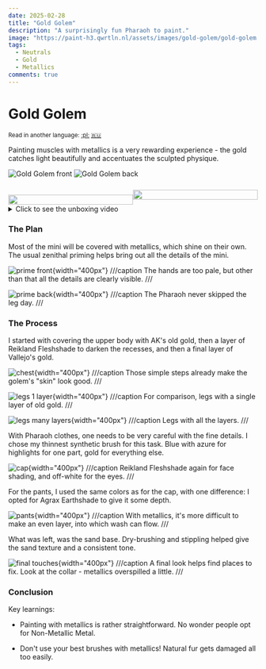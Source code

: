 ```yaml
---
date: 2025-02-28
title: "Gold Golem"
description: "A surprisingly fun Pharaoh to paint."
image: "https://paint-h3.qwrtln.nl/assets/images/gold-golem/gold-golem.webp"
tags:
  - Neutrals
  - Gold
  - Metallics
comments: true
---
```

# Gold Golem
<small>Read in another language: [:pl:](https://pl.paint-h3.qwrtln.nl/posts/2025/02/złoty-golem/) [:ru:](https://ru.paint-h3.qwrtln.nl/posts/2025/02/золотой-голем/)</small>

Painting muscles with metallics is a very rewarding experience - the gold catches light beautifully and accentuates the sculpted physique.

![Gold Golem front](../assets/images/gold-golem/gold-golem-front.webp)
![Gold Golem back](../assets/images/gold-golem/gold-golem-back.webp)

<!--more-->

<div style="display: flex; min-width: 100%; align-items: center">
  <div style="width: 50%; padding-top: 20px">
    <img src="/assets/images/gold-golem/gold-golem.webp" style="width: 100%; display: block" />
  </div>
  <div style="width: 50%; position: relative;">
    <img src="/assets/images/gold-golem/card.webp" style="width: 100%; display: block"/>
    <a href="https://homm3bg.wiki/units/gold_golems" style="position: absolute; top: 0; left: 0; width: 100%; height: 100%; z-index: 10; display: block;"></a>
  </div>
</div>

<details><summary>Click to see the unboxing video</summary>
  <video width="1280" height="720" controls preload="none">
    <source src="/assets/videos/gold-golem.webm" type="video/webm">
  </video>
</details>

### The Plan

Most of the mini will be covered with metallics, which shine on their own.
The usual zenithal priming helps bring out all the details of the mini.

![prime front](../assets/images/gold-golem/raw/1.webp){width="400px"}
///caption
The hands are too pale, but other than that all the details are clearly visible.
///

![prime back](../assets/images/gold-golem/raw/2.webp){width="400px"}
///caption
The Pharaoh never skipped the leg day.
///

### The Process

I started with covering the upper body with AK's old gold, then a layer of Reikland Fleshshade to darken the recesses, and then a final layer of Vallejo's gold.

![chest](../assets/images/gold-golem/raw/3.webp){width="400px"}
///caption
Those simple steps already make the golem's "skin" look good.
///

![legs 1 layer](../assets/images/gold-golem/raw/4.webp){width="400px"}
///caption
For comparison, legs with a single layer of old gold.
///

![legs many layers](../assets/images/gold-golem/raw/6.webp){width="400px"}
///caption
Legs with all the layers.
///

With Pharaoh clothes, one needs to be very careful with the fine details.
I chose my thinnest synthetic brush for this task.
Blue with azure for highlights for one part, gold for everything else.

![cap](../assets/images/gold-golem/raw/7.webp){width="400px"}
///caption
Reikland Fleshshade again for face shading, and off-white for the eyes.
///

For the pants, I used the same colors as for the cap, with one difference: I opted for Agrax Earthshade to give it some depth.

![pants](../assets/images/gold-golem/raw/9.webp){width="400px"}
///caption
With metallics, it's more difficult to make an even layer, into which wash can flow.
///

What was left, was the sand base.
Dry-brushing and stippling helped give the sand texture and a consistent tone.

![final touches](../assets/images/gold-golem/raw/10.webp){width="400px"}
///caption
A final look helps find places to fix. Look at the collar - metallics overspilled a little.
///

### Conclusion

Key learnings:

- Painting with metallics is rather straightforward.
No wonder people opt for Non-Metallic Metal.

- Don't use your best brushes with metallics!
Natural fur gets damaged all too easily.
